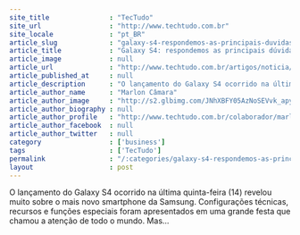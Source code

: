 ```yaml
---
site_title               : "TecTudo"
site_url                 : "http://www.techtudo.com.br"
site_locale              : "pt_BR"
article_slug             : "galaxy-s4-respondemos-as-principais-duvidas-dos-usuarios"
article_title            : "Galaxy S4: respondemos as principais dúvidas dos usuários"
article_image            : null
article_url              : "http://www.techtudo.com.br/artigos/noticia/2013/03/galaxy-s4-respondemos-principais-duvidas-dos-usuarios-cob-s4.html"
article_published_at     : null
article_description      : "O lançamento do Galaxy S4 ocorrido na última quinta-feira (14) revelou muito sobre o mais novo smartphone da Samsung. Configurações técnicas, recursos e funções especiais foram apresentados em uma grande festa que chamou a atenção de todo o mundo. Mas..."
article_author_name      : "Marlon Câmara"
article_author_image     : "http://s2.glbimg.com/JNhXBFY05AzNoSEVvk_apybBd5M=/30x30/s2.glbimg.com/Ae2xGVN0Ydqpl61cM1QRdYS3yGg=/124x4:960x841/140x140/s.glbimg.com/po/tt2/f/original/2014/07/10/marlon2.jpg"
article_author_biography : null
article_author_profile   : "http://www.techtudo.com.br/colaborador/marlon-camara.html"
article_author_facebook  : null
article_author_twitter   : null
category                 : ['business']
tags                     : ['TecTudo']
permalink                : "/:categories/galaxy-s4-respondemos-as-principais-duvidas-dos-usuarios/"
layout                   : post
---
```


O lançamento do Galaxy S4 ocorrido na última quinta-feira (14) revelou muito sobre o mais novo smartphone da Samsung. Configurações técnicas, recursos e funções especiais foram apresentados em uma grande festa que chamou a atenção de todo o mundo. Mas...
